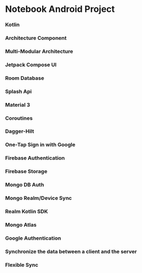 # Notebook Android Project 

### Kotlin
### Architecture Component
### Multi-Modular Architecture
### Jetpack Compose UI
### Room Database
### Splash Api
### Material 3
### Coroutines 
### Dagger-Hilt 
### One-Tap Sign in with Google
### Firebase Authentication
### Firebase Storage
### Mongo DB Auth
### Mongo Realm/Device Sync
### Realm Kotlin SDK
### Mongo Atlas
### Google Authentication
### Synchronize the data between a client and the server
### Flexible Sync
### 
### 
### 
### 
### 
 